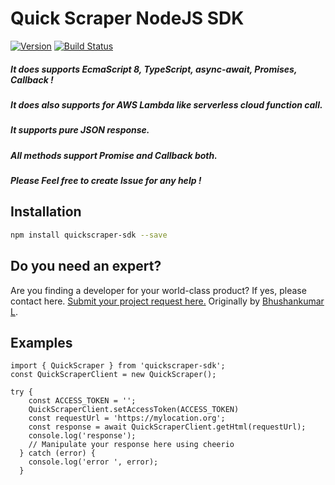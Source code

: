 # Quick Scraper NodeJS SDK

[![Version](https://img.shields.io/npm/v/quickscraper-sdk.svg)](https://www.npmjs.org/package/amazon-mws)
[![Build Status](https://travis-ci.org/bhushankumarl/quickscraper-sdk.svg?branch=master)](https://travis-ci.org/bhushankumarl/quickscraper-sdk)

##### It does supports EcmaScript 8, TypeScript, async-await, Promises, Callback !
##### It does also supports for AWS Lambda like serverless cloud function call.
##### It supports pure JSON response.
##### All methods support Promise and Callback both.
##### Please Feel free to create Issue for any help !

## Installation
```bash
npm install quickscraper-sdk --save
```

## Do you need an expert?
Are you finding a developer for your world-class product? If yes, please contact here. [Submit your project request here.](https://goo.gl/forms/UofdG5GY5iHMoUWg2)
Originally by [Bhushankumar L](mailto:bhushankumar.lilapara@gmail.com).

## Examples
```
import { QuickScraper } from 'quickscraper-sdk';
const QuickScraperClient = new QuickScraper();

try {
    const ACCESS_TOKEN = '';
    QuickScraperClient.setAccessToken(ACCESS_TOKEN)
    const requestUrl = 'https://mylocation.org';
    const response = await QuickScraperClient.getHtml(requestUrl);
    console.log('response');
    // Manipulate your response here using cheerio
  } catch (error) {
    console.log('error ', error);
  }
```
